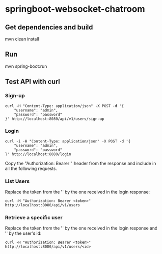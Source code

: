 # springboot-websocket-chatroom

## Get dependencies and build
mvn clean install

## Run
mvn spring-boot:run

## Test API with curl

### Sign-up

```
curl -H "Content-Type: application/json" -X POST -d '{
    "username": "admin",
    "password": "password"
}' http://localhost:8080/api/v1/users/sign-up
```

### Login
```
curl -i -H "Content-Type: application/json" -X POST -d '{
    "username": "admin",
    "password": "password"
}' http://localhost:8080/login
```
Copy the "Authorization: Bearer <token>" header from the response and include in all the following requests. 

### List Users
Replace the token from the '<token>' by the one received in the login response:
```
curl -H "Authorization: Bearer <token>" http://localhost:8080/api/v1/users
```
    
### Retrieve a specific user   
Replace the token from the '<token>' by the one received in the login response and '<id>' by the user's id:
```
curl -H "Authorization: Bearer <token>" http://localhost:8080/api/v1/users/<id>
```
